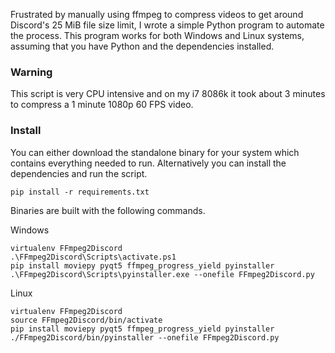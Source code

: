 Frustrated by manually using ffmpeg to compress videos to get around Discord's 25 MiB file size limit, I wrote a simple Python program to automate the process. This program works for both Windows and Linux systems, assuming that you have Python and the dependencies installed.

### Warning
This script is very CPU intensive and on my i7 8086k it took about 3 minutes to compress a 1 minute 1080p 60 FPS video.

### Install

You can either download the standalone binary for your system which contains everything needed to run. Alternatively you can install the dependencies and run the script.

`pip install -r requirements.txt`

Binaries are built with the following commands.

Windows
```
virtualenv FFmpeg2Discord
.\FFmpeg2Discord\Scripts\activate.ps1
pip install moviepy pyqt5 ffmpeg_progress_yield pyinstaller
.\FFmpeg2Discord\Scripts\pyinstaller.exe --onefile FFmpeg2Discord.py
```
Linux
```
virtualenv FFmpeg2Discord
source FFmpeg2Discord/bin/activate
pip install moviepy pyqt5 ffmpeg_progress_yield pyinstaller
./FFmpeg2Discord/bin/pyinstaller --onefile FFmpeg2Discord.py
```

